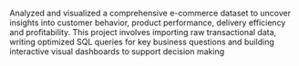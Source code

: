 Analyzed and visualized a comprehensive e-commerce dataset to uncover insights into customer behavior, product performance, delivery efficiency and profitability. This project involves importing raw transactional data, writing optimized SQL queries for key business questions and building interactive visual dashboards to support decision making
